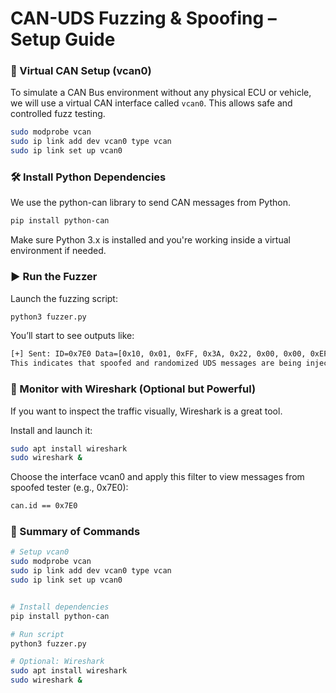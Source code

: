# CAN-UDS Fuzzing & Spoofing – Setup Guide

### 🔧 Virtual CAN Setup (vcan0)

To simulate a CAN Bus environment without any physical ECU or vehicle, we will use a virtual CAN interface called `vcan0`. This allows safe and controlled fuzz testing.

```bash
sudo modprobe vcan
sudo ip link add dev vcan0 type vcan
sudo ip link set up vcan0
```

### 🛠 Install Python Dependencies

We use the python-can library to send CAN messages from Python.

```bash
pip install python-can
```
Make sure Python 3.x is installed and you're working inside a virtual environment if needed.

### ▶ Run the Fuzzer
Launch the fuzzing script:

```bash
python3 fuzzer.py
```
You’ll start to see outputs like:

```bash
[+] Sent: ID=0x7E0 Data=[0x10, 0x01, 0xFF, 0x3A, 0x22, 0x00, 0x00, 0xEF]
This indicates that spoofed and randomized UDS messages are being injected onto the virtual CAN bus.
```

### 📡 Monitor with Wireshark (Optional but Powerful)
If you want to inspect the traffic visually, Wireshark is a great tool.

Install and launch it:

```bash
sudo apt install wireshark
sudo wireshark &
```
Choose the interface vcan0 and apply this filter to view messages from spoofed tester (e.g., 0x7E0):

```bash
can.id == 0x7E0
```

### 📌 Summary of Commands

```bash
# Setup vcan0
sudo modprobe vcan
sudo ip link add dev vcan0 type vcan
sudo ip link set up vcan0


# Install dependencies
pip install python-can

# Run script
python3 fuzzer.py

# Optional: Wireshark
sudo apt install wireshark
sudo wireshark &
```
